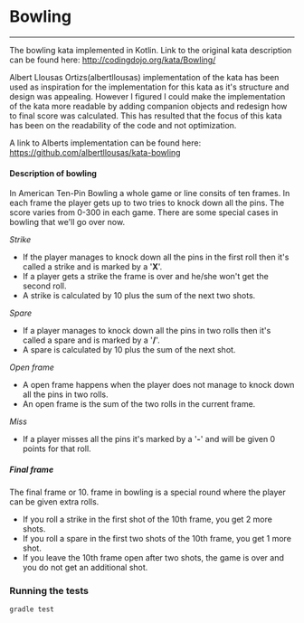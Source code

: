 # Bowling
________

The bowling kata implemented in Kotlin.
Link to the original kata description can be found here: http://codingdojo.org/kata/Bowling/

Albert Llousas Ortizs(albertllousas) implementation of the kata has been used
as inspiration for the implementation for this kata as it's structure and design
was appealing. However I figured I could make the implementation of the kata more
readable by adding companion objects and redesign how to final score was calculated.
This has resulted that the focus of this kata has been on the readability of the code
and not optimization.

A link to Alberts implementation can be found here: https://github.com/albertllousas/kata-bowling

#### Description of bowling
In American Ten-Pin Bowling a whole game or line consits of ten frames. In each frame the player gets up to two tries to knock down all the pins. The score varies from 0-300 in each game. There are some special cases in bowling that we'll go over now.

*Strike*
- If the player manages to knock down all the pins in the first roll then it's called a strike and is marked by a '**X**'.
- If a player gets a strike the frame is over and he/she won't get the second roll.
- A strike is calculated by 10 plus the sum of the next two shots.

*Spare*
- If a player manages to knock down all the pins in two rolls then it's called a spare and is marked by a '**/**'.
- A spare is calculated by 10 plus the sum of the next shot.

*Open frame*
- A open frame happens when the player does not manage to knock down all the pins in two rolls.
- An open frame is the sum of the two rolls in the current frame.

*Miss*
- If a player misses all the pins it's marked by a '**-**' and will be given 0 points for that roll.

##### Final frame
The final frame or 10. frame in bowling is a special round where the player can be given extra rolls.
- If you roll a strike in the first shot of the 10th frame, you get 2 more shots.
- If you roll a spare in the first two shots of the 10th frame, you get 1 more shot.
- If you leave the 10th frame open after two shots, the game is over and you do not get an additional shot.

### Running the tests
```bash
gradle test 
```

